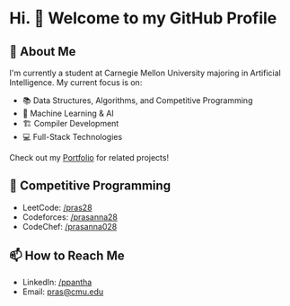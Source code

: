# Hi. 👋 Welcome to my GitHub Profile

## 🚀 About Me
I'm currently a student at Carnegie Mellon University majoring in Artificial Intelligence. My current focus is on:

- 📚 Data Structures, Algorithms, and Competitive Programming
- 🧠 Machine Learning & AI
- 🏗️ Compiler Development
- 💻 Full-Stack Technologies

Check out my [Portfolio](https://pras.dev) for related projects!

## 🎯 Competitive Programming
- LeetCode: [/pras28](https://leetcode.com/pras28)
- Codeforces: [/prasanna28](https://codeforces.com/profile/prasanna28)
- CodeChef: [/prasanna028](https://www.codechef.com/users/prasanna028)

## 📫 How to Reach Me
- LinkedIn: [/ppantha](https://www.linkedin.com/in/ppantha)
- Email: pras@cmu.edu

